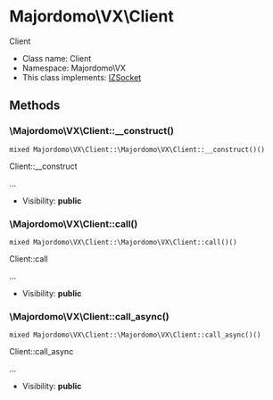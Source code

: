 Majordomo\VX\Client
===============

Client




* Class name: Client
* Namespace: Majordomo\VX
* This class implements: [IZSocket](IZSocket.md)






Methods
-------


### \Majordomo\VX\Client::__construct()

```
mixed Majordomo\VX\Client::\Majordomo\VX\Client::__construct()()
```

Client::__construct

...

* Visibility: **public**



### \Majordomo\VX\Client::call()

```
mixed Majordomo\VX\Client::\Majordomo\VX\Client::call()()
```

Client::call

...

* Visibility: **public**



### \Majordomo\VX\Client::call_async()

```
mixed Majordomo\VX\Client::\Majordomo\VX\Client::call_async()()
```

Client::call_async

...

* Visibility: **public**


